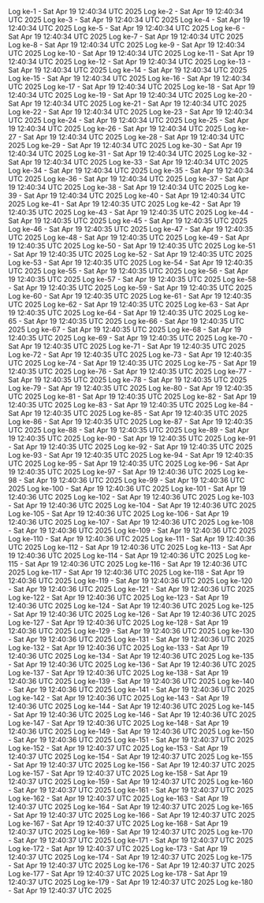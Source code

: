 Log ke-1 - Sat Apr 19 12:40:34 UTC 2025
Log ke-2 - Sat Apr 19 12:40:34 UTC 2025
Log ke-3 - Sat Apr 19 12:40:34 UTC 2025
Log ke-4 - Sat Apr 19 12:40:34 UTC 2025
Log ke-5 - Sat Apr 19 12:40:34 UTC 2025
Log ke-6 - Sat Apr 19 12:40:34 UTC 2025
Log ke-7 - Sat Apr 19 12:40:34 UTC 2025
Log ke-8 - Sat Apr 19 12:40:34 UTC 2025
Log ke-9 - Sat Apr 19 12:40:34 UTC 2025
Log ke-10 - Sat Apr 19 12:40:34 UTC 2025
Log ke-11 - Sat Apr 19 12:40:34 UTC 2025
Log ke-12 - Sat Apr 19 12:40:34 UTC 2025
Log ke-13 - Sat Apr 19 12:40:34 UTC 2025
Log ke-14 - Sat Apr 19 12:40:34 UTC 2025
Log ke-15 - Sat Apr 19 12:40:34 UTC 2025
Log ke-16 - Sat Apr 19 12:40:34 UTC 2025
Log ke-17 - Sat Apr 19 12:40:34 UTC 2025
Log ke-18 - Sat Apr 19 12:40:34 UTC 2025
Log ke-19 - Sat Apr 19 12:40:34 UTC 2025
Log ke-20 - Sat Apr 19 12:40:34 UTC 2025
Log ke-21 - Sat Apr 19 12:40:34 UTC 2025
Log ke-22 - Sat Apr 19 12:40:34 UTC 2025
Log ke-23 - Sat Apr 19 12:40:34 UTC 2025
Log ke-24 - Sat Apr 19 12:40:34 UTC 2025
Log ke-25 - Sat Apr 19 12:40:34 UTC 2025
Log ke-26 - Sat Apr 19 12:40:34 UTC 2025
Log ke-27 - Sat Apr 19 12:40:34 UTC 2025
Log ke-28 - Sat Apr 19 12:40:34 UTC 2025
Log ke-29 - Sat Apr 19 12:40:34 UTC 2025
Log ke-30 - Sat Apr 19 12:40:34 UTC 2025
Log ke-31 - Sat Apr 19 12:40:34 UTC 2025
Log ke-32 - Sat Apr 19 12:40:34 UTC 2025
Log ke-33 - Sat Apr 19 12:40:34 UTC 2025
Log ke-34 - Sat Apr 19 12:40:34 UTC 2025
Log ke-35 - Sat Apr 19 12:40:34 UTC 2025
Log ke-36 - Sat Apr 19 12:40:34 UTC 2025
Log ke-37 - Sat Apr 19 12:40:34 UTC 2025
Log ke-38 - Sat Apr 19 12:40:34 UTC 2025
Log ke-39 - Sat Apr 19 12:40:34 UTC 2025
Log ke-40 - Sat Apr 19 12:40:34 UTC 2025
Log ke-41 - Sat Apr 19 12:40:35 UTC 2025
Log ke-42 - Sat Apr 19 12:40:35 UTC 2025
Log ke-43 - Sat Apr 19 12:40:35 UTC 2025
Log ke-44 - Sat Apr 19 12:40:35 UTC 2025
Log ke-45 - Sat Apr 19 12:40:35 UTC 2025
Log ke-46 - Sat Apr 19 12:40:35 UTC 2025
Log ke-47 - Sat Apr 19 12:40:35 UTC 2025
Log ke-48 - Sat Apr 19 12:40:35 UTC 2025
Log ke-49 - Sat Apr 19 12:40:35 UTC 2025
Log ke-50 - Sat Apr 19 12:40:35 UTC 2025
Log ke-51 - Sat Apr 19 12:40:35 UTC 2025
Log ke-52 - Sat Apr 19 12:40:35 UTC 2025
Log ke-53 - Sat Apr 19 12:40:35 UTC 2025
Log ke-54 - Sat Apr 19 12:40:35 UTC 2025
Log ke-55 - Sat Apr 19 12:40:35 UTC 2025
Log ke-56 - Sat Apr 19 12:40:35 UTC 2025
Log ke-57 - Sat Apr 19 12:40:35 UTC 2025
Log ke-58 - Sat Apr 19 12:40:35 UTC 2025
Log ke-59 - Sat Apr 19 12:40:35 UTC 2025
Log ke-60 - Sat Apr 19 12:40:35 UTC 2025
Log ke-61 - Sat Apr 19 12:40:35 UTC 2025
Log ke-62 - Sat Apr 19 12:40:35 UTC 2025
Log ke-63 - Sat Apr 19 12:40:35 UTC 2025
Log ke-64 - Sat Apr 19 12:40:35 UTC 2025
Log ke-65 - Sat Apr 19 12:40:35 UTC 2025
Log ke-66 - Sat Apr 19 12:40:35 UTC 2025
Log ke-67 - Sat Apr 19 12:40:35 UTC 2025
Log ke-68 - Sat Apr 19 12:40:35 UTC 2025
Log ke-69 - Sat Apr 19 12:40:35 UTC 2025
Log ke-70 - Sat Apr 19 12:40:35 UTC 2025
Log ke-71 - Sat Apr 19 12:40:35 UTC 2025
Log ke-72 - Sat Apr 19 12:40:35 UTC 2025
Log ke-73 - Sat Apr 19 12:40:35 UTC 2025
Log ke-74 - Sat Apr 19 12:40:35 UTC 2025
Log ke-75 - Sat Apr 19 12:40:35 UTC 2025
Log ke-76 - Sat Apr 19 12:40:35 UTC 2025
Log ke-77 - Sat Apr 19 12:40:35 UTC 2025
Log ke-78 - Sat Apr 19 12:40:35 UTC 2025
Log ke-79 - Sat Apr 19 12:40:35 UTC 2025
Log ke-80 - Sat Apr 19 12:40:35 UTC 2025
Log ke-81 - Sat Apr 19 12:40:35 UTC 2025
Log ke-82 - Sat Apr 19 12:40:35 UTC 2025
Log ke-83 - Sat Apr 19 12:40:35 UTC 2025
Log ke-84 - Sat Apr 19 12:40:35 UTC 2025
Log ke-85 - Sat Apr 19 12:40:35 UTC 2025
Log ke-86 - Sat Apr 19 12:40:35 UTC 2025
Log ke-87 - Sat Apr 19 12:40:35 UTC 2025
Log ke-88 - Sat Apr 19 12:40:35 UTC 2025
Log ke-89 - Sat Apr 19 12:40:35 UTC 2025
Log ke-90 - Sat Apr 19 12:40:35 UTC 2025
Log ke-91 - Sat Apr 19 12:40:35 UTC 2025
Log ke-92 - Sat Apr 19 12:40:35 UTC 2025
Log ke-93 - Sat Apr 19 12:40:35 UTC 2025
Log ke-94 - Sat Apr 19 12:40:35 UTC 2025
Log ke-95 - Sat Apr 19 12:40:35 UTC 2025
Log ke-96 - Sat Apr 19 12:40:35 UTC 2025
Log ke-97 - Sat Apr 19 12:40:36 UTC 2025
Log ke-98 - Sat Apr 19 12:40:36 UTC 2025
Log ke-99 - Sat Apr 19 12:40:36 UTC 2025
Log ke-100 - Sat Apr 19 12:40:36 UTC 2025
Log ke-101 - Sat Apr 19 12:40:36 UTC 2025
Log ke-102 - Sat Apr 19 12:40:36 UTC 2025
Log ke-103 - Sat Apr 19 12:40:36 UTC 2025
Log ke-104 - Sat Apr 19 12:40:36 UTC 2025
Log ke-105 - Sat Apr 19 12:40:36 UTC 2025
Log ke-106 - Sat Apr 19 12:40:36 UTC 2025
Log ke-107 - Sat Apr 19 12:40:36 UTC 2025
Log ke-108 - Sat Apr 19 12:40:36 UTC 2025
Log ke-109 - Sat Apr 19 12:40:36 UTC 2025
Log ke-110 - Sat Apr 19 12:40:36 UTC 2025
Log ke-111 - Sat Apr 19 12:40:36 UTC 2025
Log ke-112 - Sat Apr 19 12:40:36 UTC 2025
Log ke-113 - Sat Apr 19 12:40:36 UTC 2025
Log ke-114 - Sat Apr 19 12:40:36 UTC 2025
Log ke-115 - Sat Apr 19 12:40:36 UTC 2025
Log ke-116 - Sat Apr 19 12:40:36 UTC 2025
Log ke-117 - Sat Apr 19 12:40:36 UTC 2025
Log ke-118 - Sat Apr 19 12:40:36 UTC 2025
Log ke-119 - Sat Apr 19 12:40:36 UTC 2025
Log ke-120 - Sat Apr 19 12:40:36 UTC 2025
Log ke-121 - Sat Apr 19 12:40:36 UTC 2025
Log ke-122 - Sat Apr 19 12:40:36 UTC 2025
Log ke-123 - Sat Apr 19 12:40:36 UTC 2025
Log ke-124 - Sat Apr 19 12:40:36 UTC 2025
Log ke-125 - Sat Apr 19 12:40:36 UTC 2025
Log ke-126 - Sat Apr 19 12:40:36 UTC 2025
Log ke-127 - Sat Apr 19 12:40:36 UTC 2025
Log ke-128 - Sat Apr 19 12:40:36 UTC 2025
Log ke-129 - Sat Apr 19 12:40:36 UTC 2025
Log ke-130 - Sat Apr 19 12:40:36 UTC 2025
Log ke-131 - Sat Apr 19 12:40:36 UTC 2025
Log ke-132 - Sat Apr 19 12:40:36 UTC 2025
Log ke-133 - Sat Apr 19 12:40:36 UTC 2025
Log ke-134 - Sat Apr 19 12:40:36 UTC 2025
Log ke-135 - Sat Apr 19 12:40:36 UTC 2025
Log ke-136 - Sat Apr 19 12:40:36 UTC 2025
Log ke-137 - Sat Apr 19 12:40:36 UTC 2025
Log ke-138 - Sat Apr 19 12:40:36 UTC 2025
Log ke-139 - Sat Apr 19 12:40:36 UTC 2025
Log ke-140 - Sat Apr 19 12:40:36 UTC 2025
Log ke-141 - Sat Apr 19 12:40:36 UTC 2025
Log ke-142 - Sat Apr 19 12:40:36 UTC 2025
Log ke-143 - Sat Apr 19 12:40:36 UTC 2025
Log ke-144 - Sat Apr 19 12:40:36 UTC 2025
Log ke-145 - Sat Apr 19 12:40:36 UTC 2025
Log ke-146 - Sat Apr 19 12:40:36 UTC 2025
Log ke-147 - Sat Apr 19 12:40:36 UTC 2025
Log ke-148 - Sat Apr 19 12:40:36 UTC 2025
Log ke-149 - Sat Apr 19 12:40:36 UTC 2025
Log ke-150 - Sat Apr 19 12:40:36 UTC 2025
Log ke-151 - Sat Apr 19 12:40:37 UTC 2025
Log ke-152 - Sat Apr 19 12:40:37 UTC 2025
Log ke-153 - Sat Apr 19 12:40:37 UTC 2025
Log ke-154 - Sat Apr 19 12:40:37 UTC 2025
Log ke-155 - Sat Apr 19 12:40:37 UTC 2025
Log ke-156 - Sat Apr 19 12:40:37 UTC 2025
Log ke-157 - Sat Apr 19 12:40:37 UTC 2025
Log ke-158 - Sat Apr 19 12:40:37 UTC 2025
Log ke-159 - Sat Apr 19 12:40:37 UTC 2025
Log ke-160 - Sat Apr 19 12:40:37 UTC 2025
Log ke-161 - Sat Apr 19 12:40:37 UTC 2025
Log ke-162 - Sat Apr 19 12:40:37 UTC 2025
Log ke-163 - Sat Apr 19 12:40:37 UTC 2025
Log ke-164 - Sat Apr 19 12:40:37 UTC 2025
Log ke-165 - Sat Apr 19 12:40:37 UTC 2025
Log ke-166 - Sat Apr 19 12:40:37 UTC 2025
Log ke-167 - Sat Apr 19 12:40:37 UTC 2025
Log ke-168 - Sat Apr 19 12:40:37 UTC 2025
Log ke-169 - Sat Apr 19 12:40:37 UTC 2025
Log ke-170 - Sat Apr 19 12:40:37 UTC 2025
Log ke-171 - Sat Apr 19 12:40:37 UTC 2025
Log ke-172 - Sat Apr 19 12:40:37 UTC 2025
Log ke-173 - Sat Apr 19 12:40:37 UTC 2025
Log ke-174 - Sat Apr 19 12:40:37 UTC 2025
Log ke-175 - Sat Apr 19 12:40:37 UTC 2025
Log ke-176 - Sat Apr 19 12:40:37 UTC 2025
Log ke-177 - Sat Apr 19 12:40:37 UTC 2025
Log ke-178 - Sat Apr 19 12:40:37 UTC 2025
Log ke-179 - Sat Apr 19 12:40:37 UTC 2025
Log ke-180 - Sat Apr 19 12:40:37 UTC 2025
